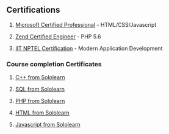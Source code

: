 ## Certifications

1. [Microsoft Certified Professional](https://drive.google.com/file/d/0Bz74ANNPdOWWaFBzR2puQlEyNm8/view?usp=sharing) - HTML/CSS/Javascript

2. [Zend Certified Engineer](https://drive.google.com/file/d/0Bz74ANNPdOWWVlJOTTdkaTNTM2s/view?usp=sharing) - PHP 5.6

3. [IIT NPTEL Certification](https://drive.google.com/file/d/0Bz74ANNPdOWWRDR6RXZwVjlCaHc/view?lipi=urn:li:page:d_flagship3_profile_view_base;KTMO1sjnTrmLH7DGPCNSNg%3D%3D) - Modern Application Development

### Course completion Certificates

1. [C++ from Sololearn](https://www.sololearn.com/Certificate/1051-1381377/pdf)

2. [SQL from Sololearn](https://www.sololearn.com/Certificate/1060-1381377/pdf)

3. [PHP from Sololearn](https://www.sololearn.com/Certificate/1059-1381377/pdf)

4. [HTML from Sololearn](https://www.sololearn.com/Certificate/1014-1381377/pdf)

5. [Javascript from Sololearn](https://www.sololearn.com/Certificate/1024-1381377/pdf)
